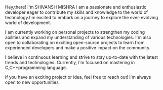 

Hey,there! I'm SHIVANSH MISHRA
I am a passionate and enthusiastic developer eager to contribute my skills and knowledge to the world of technology.I'm excited to embark on a journey to explore the ever-evolving world of development.

I am currently working on personal projects to strengthen my coding abilities and expand my understanding of various technologies. I'm also open to collaborating on exciting open-source projects to learn from experienced developers and make a positive impact on the community.

I believe in continuous learning and strive to stay up-to-date with the latest trends and technologies. Currently, I'm focused on mastering in C,C++programming language.

If you have an exciting project or idea, feel free to reach out! I'm always open to new opportunities
